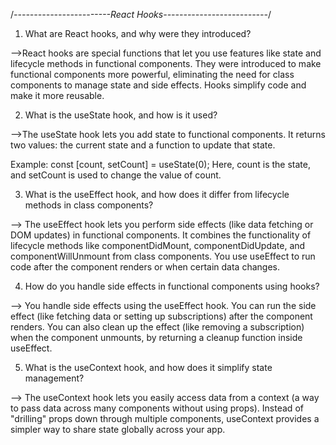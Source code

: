 /*------------------------React Hooks--------------------------*/


1. What are React hooks, and why were they introduced?

-->React hooks are special functions that let you use features like state and lifecycle methods in functional components. They were introduced to make functional components more powerful, eliminating the need for class components to manage state and side effects. Hooks simplify code and make it more reusable.


2. What is the useState hook, and how is it used?

-->The useState hook lets you add state to functional components. It returns two values: the current state and a function to update that state. 

Example:
const [count, setCount] = useState(0);
Here, count is the state, and setCount is used to change the value of count.


3. What is the useEffect hook, and how does it differ from lifecycle methods in class components?

--> The useEffect hook lets you perform side effects (like data fetching or DOM updates) in functional components. It combines the functionality of lifecycle methods like componentDidMount, componentDidUpdate, and componentWillUnmount from class components. You use useEffect to run code after the component renders or when certain data changes.


4. How do you handle side effects in functional components using hooks?

--> You handle side effects using the useEffect hook. You can run the side effect (like fetching data or setting up subscriptions) after the component renders. You can also clean up the effect (like removing a subscription) when the component unmounts, by returning a cleanup function inside useEffect.


5. What is the useContext hook, and how does it simplify state management?

--> The useContext hook lets you easily access data from a context (a way to pass data across many components without using props). Instead of "drilling" props down through multiple components, useContext provides a simpler way to share state globally across your app.


